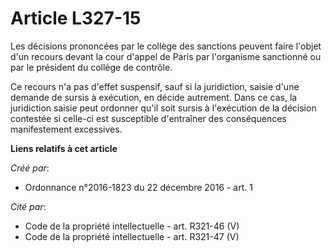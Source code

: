 # Article L327-15

Les décisions prononcées par le collège des sanctions peuvent faire l'objet d'un recours devant la cour d'appel de Paris par
l'organisme sanctionné ou par le président du collège de contrôle. 

Ce recours n'a pas d'effet suspensif, sauf si la juridiction, saisie d'une demande de sursis à exécution, en décide
autrement. Dans ce cas, la juridiction saisie peut ordonner qu'il soit sursis à l'exécution de la décision contestée si
celle-ci est susceptible d'entraîner des conséquences manifestement excessives.

**Liens relatifs à cet article**

_Créé par_:

  - Ordonnance n°2016-1823 du 22 décembre 2016 - art. 1

_Cité par_:

  - Code de la propriété intellectuelle - art. R321-46 (V)
  - Code de la propriété intellectuelle - art. R321-47 (V)
